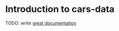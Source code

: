 # Introduction to cars-data

TODO: write [great documentation](http://jacobian.org/writing/great-documentation/what-to-write/)
